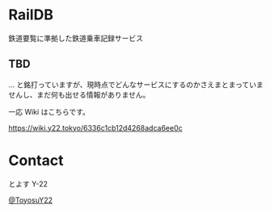 # RailDB
鉄道要覧に準拠した鉄道乗車記録サービス

## TBD
... と銘打っていますが、現時点でどんなサービスにするのかさえまとまっていませんし、まだ何も出せる情報がありません。

一応 Wiki はこちらです。

https://wiki.y22.tokyo/6336c1cb12d4268adca6ee0c

# Contact
とよす Y-22

[@ToyosuY22](https://twitter.com/ToyosuY22)

